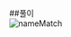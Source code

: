 ##풀이  
![nameMatch](https://user-images.githubusercontent.com/54608828/135738253-2bda1773-8974-4dc8-99bd-c918cf1155c1.jpg)
